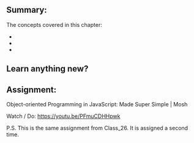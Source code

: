 ## Summary:
The concepts covered in this chapter:

* 
* 
* 

## Learn anything new?

## Assignment:
Object-oriented Programming in JavaScript: Made Super Simple | Mosh

Watch / Do: https://youtu.be/PFmuCDHHpwk

P.S. This is the same assignment from Class_26. It is assigned a second time.
